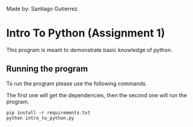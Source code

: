 Made by: Santiago Gutierrez

# Intro To Python (Assignment 1)
This program is meant to demonstrate basic knowledge of python. 

## Running the program
To run the program please use the following commands. 

The first one will get the dependencies, then the second one will run the program.

```
pip install -r requirements.txt
python intro_to_python.py

```